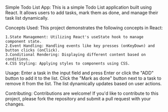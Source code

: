 Simple Todo List App:
    This is a simple Todo List application built using React. It allows users to add tasks, mark them as done, and manage their task list dynamically.

Concepts Used:
    This project demonstrates the following concepts in React:

    1.State Management: Utilizing React's useState hook to manage component state.
    2.Event Handling: Handling events like key presses (onKeyDown) and button clicks (onClick).
    3.Conditional Rendering: Displaying different content based on conditions.
    4.CSS Styling: Applying styles to components using CSS.


Usage:
    Enter a task in the input field and press Enter or click the "ADD" button to add it to the list.
    Click the "Mark as done" button next to a task to remove it from the list.
    The list dynamically updates based on user actions.

Contributing:
    Contributions are welcome! If you'd like to contribute to this project, please fork the repository and submit a pull request with your changes.
